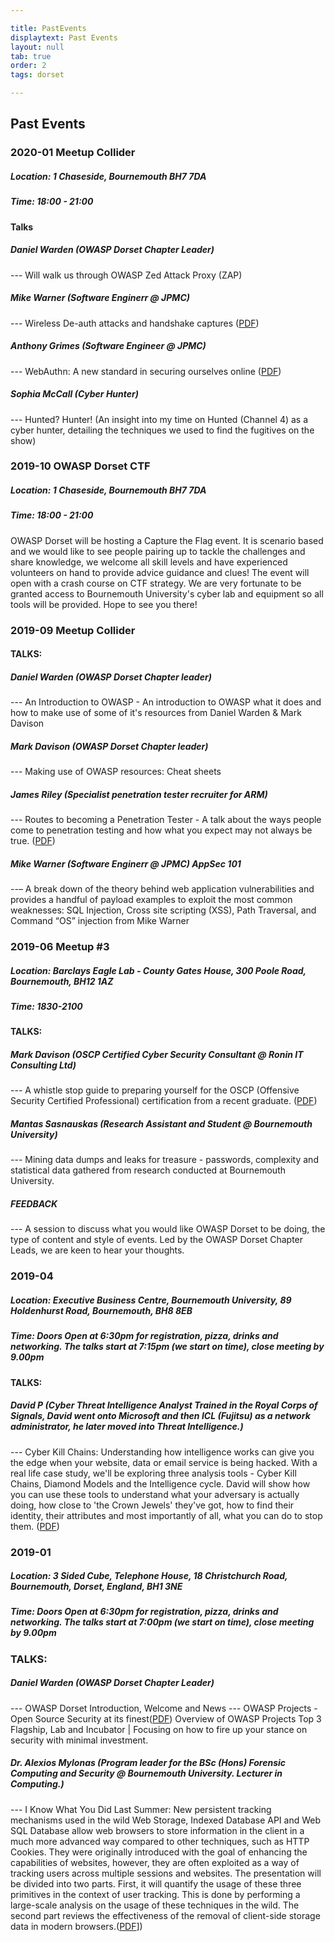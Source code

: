 ```yaml
---

title: PastEvents
displaytext: Past Events
layout: null
tab: true
order: 2
tags: dorset

---
```


## Past Events

### 2020-01 Meetup Collider
##### Location: 1 Chaseside, Bournemouth BH7 7DA
##### Time: 18:00 - 21:00
#### Talks  
##### Daniel Warden (OWASP Dorset Chapter Leader) 
 --- Will walk us through OWASP Zed Attack Proxy (ZAP)  
##### Mike Warner (Software Enginerr @ JPMC) 
 --- Wireless De-auth attacks and handshake captures ([PDF](assets/presentations/2020_01/OWASP-wlans.pdf "wikilink"))  
##### Anthony Grimes (Software Engineer @ JPMC) 
 --- WebAuthn: A new standard in securing ourselves online ([PDF](assets/presentations/2020_01/OWASP-WebAuthn-A-new-standard-in-securing-ourselves-online.pdf "wikilink"))  
##### Sophia McCall (Cyber Hunter) 
 --- Hunted? Hunter! (An insight into my time on Hunted (Channel 4) as a cyber hunter, detailing the techniques we used to find the fugitives on the show)  

### 2019-10 OWASP Dorset CTF
##### Location: 1 Chaseside, Bournemouth BH7 7DA
##### Time: 18:00 - 21:00
OWASP Dorset will be hosting a Capture the Flag event. It is scenario based and we would like to see people pairing up to tackle the challenges and share knowledge, we welcome all skill levels and have experienced volunteers on hand to provide advice guidance and clues! The event will open with a crash course on CTF strategy. We are very fortunate to be granted access to Bournemouth University's cyber lab and equipment so all tools will be provided. Hope to see you there!

### 2019-09 Meetup Collider
#### TALKS:
##### Daniel Warden (OWASP Dorset Chapter leader) 
--- An Introduction to OWASP - An introduction to OWASP what it does and how to make use of some of it's resources from Daniel Warden & Mark Davison
##### Mark Davison (OWASP Dorset Chapter leader) 
--- Making use of OWASP resources: Cheat sheets
##### James Riley (Specialist penetration tester recruiter for ARM) 
--- Routes to becoming a Penetration Tester - A talk about the ways people come to penetration testing and how what you expect may not always be true. ([PDF](assets/presentations/2019-09/OWASP_JR.pdf "wikilinks"))
##### Mike Warner (Software Enginerr @ JPMC) AppSec 101 
--– A break down of the theory behind web application vulnerabilities and provides a handful of payload examples to exploit the most common weaknesses: SQL Injection, Cross site scripting (XSS), Path Traversal, and Command “OS” injection from Mike Warner

### 2019-06 Meetup #3
##### Location: Barclays Eagle Lab - County Gates House, 300 Poole Road, Bournemouth, BH12 1AZ
##### Time: 1830-2100
#### TALKS:
##### Mark Davison (OSCP Certified Cyber Security Consultant @ Ronin IT Consulting Ltd)
--- A whistle stop guide to preparing yourself for the OSCP (Offensive Security Certified Professional) certification
from a recent graduate. ([PDF](assets/presentations/2019-06/OWASP_Mark_Davison_Preparing_OSCP.pdf))
##### Mantas Sasnauskas (Research Assistant and Student @ Bournemouth University)
--- Mining data dumps and leaks for treasure - passwords, complexity and statistical data gathered from research conducted at Bournemouth University.
##### FEEDBACK
--- A session to discuss what you would like OWASP Dorset to be doing, the type of content and style of events.
Led by the OWASP Dorset Chapter Leads, we are keen to hear your thoughts.

### 2019-04
##### Location: Executive Business Centre, Bournemouth University, 89 Holdenhurst Road, Bournemouth, BH8 8EB
##### Time: Doors Open at 6:30pm for registration, pizza, drinks and networking. The talks start at 7:15pm (we start on time), close meeting by 9.00pm
#### TALKS:
##### David P (Cyber Threat Intelligence Analyst Trained in the Royal Corps of Signals, David went onto Microsoft and then ICL (Fujitsu) as a network administrator, he later moved into Threat Intelligence.)
--- Cyber Kill Chains: Understanding how intelligence works can give you the edge when your website, data or email service is being hacked. With a real life case study, we'll be exploring three analysis tools - Cyber Kill Chains, Diamond Models and the Intelligence cycle. David will show how you can use these tools to understand what your adversary is actually doing, how close to 'the Crown Jewels' they've got, how to find their identity, their attributes and most importantly of all, what you can do to stop them. ([PDF](assets/presentations/2019-04/Cyber_Kill_Chains-11-Apr-19-OWASP-Dorset.pdf "wikilink"))

### 2019-01
##### Location: 3 Sided Cube, Telephone House, 18 Christchurch Road, Bournemouth, Dorset, England, BH1 3NE
##### Time: Doors Open at 6:30pm for registration, pizza, drinks and networking. The talks start at 7:00pm (we start on time), close meeting by 9.00pm
### TALKS:
##### Daniel Warden (OWASP Dorset Chapter Leader)
--- OWASP Dorset Introduction, Welcome and News
--- OWASP Projects - Open Source Security at its finest([PDF](assets/presentations/2019-01/OWASP_Dorset_Chapter_Meeting_Jan_2019_Introduction_And_Talk_1-OWASP_Projects.pdf "wikilink"))
Overview of OWASP Projects Top 3 Flagship, Lab and Incubator | Focusing on how to fire up your stance on security with minimal investment.
##### Dr. Alexios Mylonas (Program leader for the BSc (Hons) Forensic Computing and Security @ Bournemouth University. Lecturer in Computing.)
--- I Know What You Did Last Summer: New persistent tracking mechanisms used in the wild
    Web Storage, Indexed Database API and Web SQL Database allow web browsers to store information in the client in a much more advanced way compared to other techniques, such as HTTP Cookies. They were originally introduced with the goal of enhancing the capabilities of websites, however, they are often exploited as a way of tracking users across multiple sessions and websites. The presentation will be divided into two parts. First, it will quantify the usage of these three primitives in the context of user tracking. This is done by performing a large-scale analysis on the usage of these techniques in the wild. The second part reviews the effectiveness of the removal of client-side storage data in modern browsers.([PDF](assets/presentations/2019-01/OWASP_Dorset_Chapter_Meeting_Jan_2019_Talk_2_Web_Tracking.pdf "wikilink")])